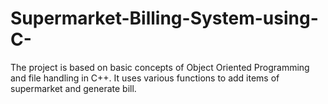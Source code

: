# Supermarket-Billing-System-using-C-
The project is based on basic concepts of Object Oriented Programming and file handling in C++. 
It uses various functions to add items of supermarket and generate bill.

